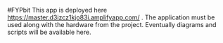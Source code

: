 #FYPbit
This app is deployed here https://master.d3izcz1kjo83i.amplifyapp.com/ . The application must be used along with the hardware from the project. Eventually diagrams and scripts will be available here.